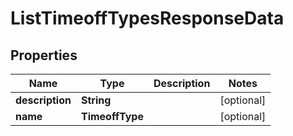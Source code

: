

# ListTimeoffTypesResponseData


## Properties

| Name | Type | Description | Notes |
|------------ | ------------- | ------------- | -------------|
|**description** | **String** |  |  [optional] |
|**name** | **TimeoffType** |  |  [optional] |



